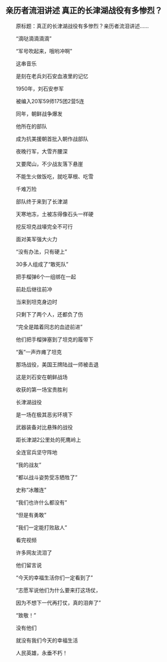 ## 亲历者流泪讲述 真正的长津湖战役有多惨烈？
　　原标题：真正的长津湖战役有多惨烈？亲历者流泪讲述……



　　“滴哒滴滴滴滴”

　　“军号吹起来，哦哟冲啊”

　　这串音乐

　　是刻在老兵刘石安血液里的记忆

　　1950年，刘石安参军

　　被编入20军59师175团2营5连

　　同年，朝鲜战争爆发

　　他所在的部队

　　成为抗美援朝首批入朝作战部队

　　夜晚行军，大雪齐腰深

　　又要爬山，不少战友落下悬崖

　　不能生火做饭吃，就吃草根、吃雪

　　千难万险

　　部队终于来到了长津湖

　　天寒地冻，土被冻得像石头一样硬

　　挖反坦克战壕完全不可行

　　面对美军强大火力

　　“没有办法，只有硬上”

　　30多人组成了“敢死队”

　　把手榴弹6个一组绑在一起

　　前赴后继往前冲

　　当来到坦克身边时

　　只剩下了两个人，还都负了伤

　　“完全是踏着同志的血迹前进”

　　他们把手榴弹塞到了坦克的履带下

　　“轰”一声炸瘫了坦克

　　那场战役，美国王牌陆战一师被击退

　　这是刘石安在朝鲜战场

　　收获的第一场宝贵胜利

　　长津湖战役

　　是一场在极其恶劣环境下

　　武器装备对比悬殊的战役

　　距长津湖2公里处的死鹰岭上

　　全连官兵坚守阵地

　　“我的战友”

　　“都以战斗姿势受冻牺牲了”

　　史称“冰雕连”

　　“我们也许什么都没有”

　　“但是有勇敢”

　　“我们一定能打败敌人”

　　看完视频

　　许多网友流泪了

　　他们留言说

　　“今天的幸福生活你们一定看到了”

　　“志愿军说他们为什么要来打这场仗，

　　因为不想下一代再打仗，真的泪奔了”

　　“致敬！”

　　没有他们

　　就没有我们今天的幸福生活

　　人民英雄，永垂不朽！



